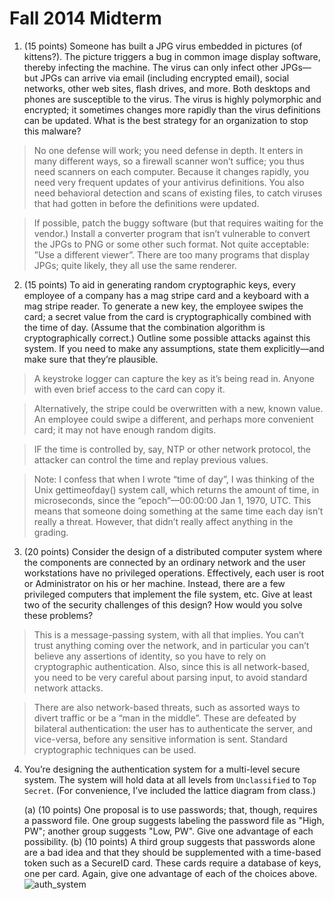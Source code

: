 # Fall 2014 Midterm

1. (15 points) Someone has built a JPG virus embedded in pictures (of kittens?). The picture triggers a bug in common image display software, thereby infecting the machine. The virus can only infect
other JPGs—but JPGs can arrive via email (including encrypted email), social networks, other web sites, flash drives, and more. Both desktops and phones are susceptible to the virus. The virus is highly polymorphic and encrypted; it sometimes changes more rapidly than the virus definitions can be updated. What is the best strategy for an organization to stop this malware?

> No one defense will work; you need defense in depth. It enters in many different ways, so a firewall scanner won’t suffice; you thus need scanners on each computer. Because it changes rapidly, you need very frequent updates of your antivirus definitions. You also need behavioral detection and scans of existing files, to catch viruses that had gotten in before the definitions were updated.

> If possible, patch the buggy software (but that requires waiting for the vendor.) Install a converter program that isn’t vulnerable to convert the JPGs to PNG or some other such format. Not quite acceptable: ”Use a different viewer”. There are too many programs that display JPGs; quite likely, they all use the same renderer.

2. (15 points) To aid in generating random cryptographic keys, every employee of a company has a mag stripe card and a keyboard with a mag stripe reader. To generate a new key, the employee swipes the card; a secret value from the card is cryptographically combined with the time of day. (Assume that the combination algorithm is cryptographically correct.) Outline some possible attacks against this system. If you need to make any assumptions, state them explicitly—and make sure that they’re plausible.

> A keystroke logger can capture the key as it’s being read in. Anyone with even brief access to the card can copy it.

> Alternatively, the stripe could be overwritten with a new, known value. An employee could swipe a different, and perhaps more convenient card; it may not have enough random digits.

> IF the time is controlled by, say, NTP or other network protocol, the attacker can control the time and
replay previous values.

> Note: I confess that when I wrote “time of day”, I was thinking of the Unix gettimeofday() system call, which returns the amount of time, in microseconds, since the “epoch”—00:00:00 Jan 1, 1970, UTC. This means that someone doing something at the same time each day isn’t really a threat. However, that didn’t really affect anything in the grading.

3. (20 points) Consider the design of a distributed computer system where the components are connected by an ordinary network and the user workstations have no privileged operations. Effectively, each user is root or Administrator on his or her machine. Instead, there are a few privileged computers that implement the file system, etc. Give at least two of the security challenges of this design? How would you solve these problems?

> This is a message-passing system, with all that implies. You can’t trust anything coming over the network, and in particular you can’t believe any assertions of identity, so you have to rely on cryptographic authentication. Also, since this is all network-based, you need to be very careful about parsing
input, to avoid standard network attacks.

> There are also network-based threats, such as assorted ways to divert traffic or be a “man in the middle”. These are defeated by bilateral authentication: the user has to authenticate the server, and vice-versa, before any sensitive information is sent. Standard cryptographic techniques can be used.

4. You’re designing the authentication system for a multi-level secure system. The system will hold data at all levels from `Unclassified` to `Top Secret`. (For convenience, I’ve included the lattice diagram
from class.)

    (a) (10 points) One proposal is to use passwords; that, though, requires a password file. One group suggests labeling the password file as "High, PW"; another group suggests "Low, PW". Give one advantage of each possibility.
    (b) (10 points) A third group suggests that passwords alone are a bad idea and that they should be supplemented with a time-based token such as a SecureID card. These cards require a database of keys, one per card. Again, give one advantage of each of the choices above.
![auth_system]()

